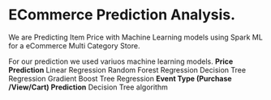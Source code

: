 # ECommerce Prediction Analysis.

We are Predicting Item Price with Machine Learning models using Spark ML for a eCommerce Multi Category Store.

For our prediction we used variuos machine learning models.
**Price Prediction**
  Linear Regression
  Random Forest Regression
  Decision Tree Regression
  Gradient Boost Tree Regression
**Event Type (Purchase /View/Cart) Prediction**
  Decision Tree algorithm
